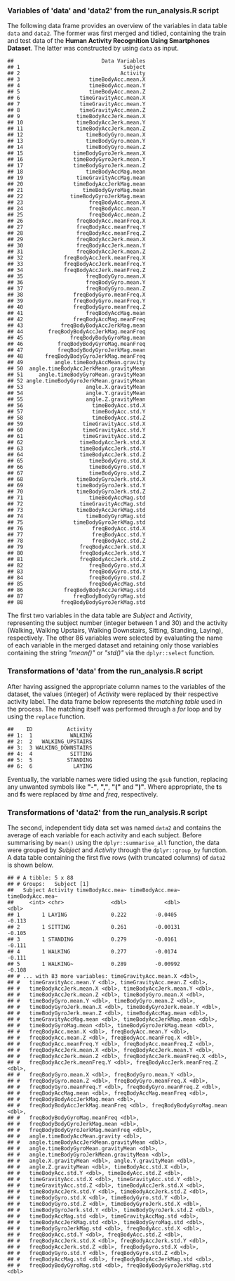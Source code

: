 ### Variables of 'data' and 'data2' from the run\_analysis.R script

The following data frame provides an overview of the variables in data
table `data` and `data2`. The former was first merged and tidied,
containing the train and test data of the **Human Activity Recognition
Using Smartphones Dataset**. The latter was constructed by using `data`
as input.

    ##                            Data Variables
    ## 1                                 Subject
    ## 2                                Activity
    ## 3                      timeBodyAcc.mean.X
    ## 4                      timeBodyAcc.mean.Y
    ## 5                      timeBodyAcc.mean.Z
    ## 6                   timeGravityAcc.mean.X
    ## 7                   timeGravityAcc.mean.Y
    ## 8                   timeGravityAcc.mean.Z
    ## 9                  timeBodyAccJerk.mean.X
    ## 10                 timeBodyAccJerk.mean.Y
    ## 11                 timeBodyAccJerk.mean.Z
    ## 12                    timeBodyGyro.mean.X
    ## 13                    timeBodyGyro.mean.Y
    ## 14                    timeBodyGyro.mean.Z
    ## 15                timeBodyGyroJerk.mean.X
    ## 16                timeBodyGyroJerk.mean.Y
    ## 17                timeBodyGyroJerk.mean.Z
    ## 18                    timeBodyAccMag.mean
    ## 19                 timeGravityAccMag.mean
    ## 20                timeBodyAccJerkMag.mean
    ## 21                   timeBodyGyroMag.mean
    ## 22               timeBodyGyroJerkMag.mean
    ## 23                     freqBodyAcc.mean.X
    ## 24                     freqBodyAcc.mean.Y
    ## 25                     freqBodyAcc.mean.Z
    ## 26                 freqBodyAcc.meanFreq.X
    ## 27                 freqBodyAcc.meanFreq.Y
    ## 28                 freqBodyAcc.meanFreq.Z
    ## 29                 freqBodyAccJerk.mean.X
    ## 30                 freqBodyAccJerk.mean.Y
    ## 31                 freqBodyAccJerk.mean.Z
    ## 32             freqBodyAccJerk.meanFreq.X
    ## 33             freqBodyAccJerk.meanFreq.Y
    ## 34             freqBodyAccJerk.meanFreq.Z
    ## 35                    freqBodyGyro.mean.X
    ## 36                    freqBodyGyro.mean.Y
    ## 37                    freqBodyGyro.mean.Z
    ## 38                freqBodyGyro.meanFreq.X
    ## 39                freqBodyGyro.meanFreq.Y
    ## 40                freqBodyGyro.meanFreq.Z
    ## 41                    freqBodyAccMag.mean
    ## 42                freqBodyAccMag.meanFreq
    ## 43            freqBodyBodyAccJerkMag.mean
    ## 44        freqBodyBodyAccJerkMag.meanFreq
    ## 45               freqBodyBodyGyroMag.mean
    ## 46           freqBodyBodyGyroMag.meanFreq
    ## 47           freqBodyBodyGyroJerkMag.mean
    ## 48       freqBodyBodyGyroJerkMag.meanFreq
    ## 49          angle.timeBodyAccMean.gravity
    ## 50  angle.timeBodyAccJerkMean.gravityMean
    ## 51     angle.timeBodyGyroMean.gravityMean
    ## 52 angle.timeBodyGyroJerkMean.gravityMean
    ## 53                    angle.X.gravityMean
    ## 54                    angle.Y.gravityMean
    ## 55                    angle.Z.gravityMean
    ## 56                      timeBodyAcc.std.X
    ## 57                      timeBodyAcc.std.Y
    ## 58                      timeBodyAcc.std.Z
    ## 59                   timeGravityAcc.std.X
    ## 60                   timeGravityAcc.std.Y
    ## 61                   timeGravityAcc.std.Z
    ## 62                  timeBodyAccJerk.std.X
    ## 63                  timeBodyAccJerk.std.Y
    ## 64                  timeBodyAccJerk.std.Z
    ## 65                     timeBodyGyro.std.X
    ## 66                     timeBodyGyro.std.Y
    ## 67                     timeBodyGyro.std.Z
    ## 68                 timeBodyGyroJerk.std.X
    ## 69                 timeBodyGyroJerk.std.Y
    ## 70                 timeBodyGyroJerk.std.Z
    ## 71                     timeBodyAccMag.std
    ## 72                  timeGravityAccMag.std
    ## 73                 timeBodyAccJerkMag.std
    ## 74                    timeBodyGyroMag.std
    ## 75                timeBodyGyroJerkMag.std
    ## 76                      freqBodyAcc.std.X
    ## 77                      freqBodyAcc.std.Y
    ## 78                      freqBodyAcc.std.Z
    ## 79                  freqBodyAccJerk.std.X
    ## 80                  freqBodyAccJerk.std.Y
    ## 81                  freqBodyAccJerk.std.Z
    ## 82                     freqBodyGyro.std.X
    ## 83                     freqBodyGyro.std.Y
    ## 84                     freqBodyGyro.std.Z
    ## 85                     freqBodyAccMag.std
    ## 86             freqBodyBodyAccJerkMag.std
    ## 87                freqBodyBodyGyroMag.std
    ## 88            freqBodyBodyGyroJerkMag.std

The first two variables in the data table are *Subject* and *Activity*,
representing the subject number (integer between 1 and 30) and the
activity (Walking, Walking Upstairs, Walking Downstairs, Sitting,
Standing, Laying), respectively. The other 86 variables were selected by
evaluating the name of each variable in the merged dataset and retaining
only those variables containing the string *"mean()"* or *"std()"* via
the `dplyr::select` function.

### Transformations of 'data' from the run\_analysis.R script

After having assigned the appropriate column names to the variables of
the dataset, the values (integer) of *Activity* were replaced by their
respective activity label. The data frame below represents the *matching
table* used in the process. The matching itself was performed through a
*for* loop and by using the `replace` function.

    ##    ID           Activity
    ## 1:  1            WALKING
    ## 2:  2   WALKING_UPSTAIRS
    ## 3:  3 WALKING_DOWNSTAIRS
    ## 4:  4            SITTING
    ## 5:  5           STANDING
    ## 6:  6             LAYING

Eventually, the variable names were tidied using the `gsub` function,
replacing any unwanted symbols like **"-"**, **","**, **"("** and
**")"**. Where appropriate, the **t**s and **f**s were replaced by
*time* and *freq*, respectively.

### Transformations of 'data2' from the run\_analysis.R script

The second, independent tidy data set was named `data2` and contains the
average of each variable for each activity and each subject. Before
summarising by `mean()` using the `dplyr::summarise_all` function, the
data were grouped by *Subject* and *Activity* through the
`dplyr::group_by` function. A data table containing the first five rows
(with truncated columns) of `data2` is shown below.

    ## # A tibble: 5 x 88
    ## # Groups:   Subject [1]
    ##   Subject Activity timeBodyAcc.mea~ timeBodyAcc.mea~ timeBodyAcc.mea~
    ##     <int> <chr>               <dbl>            <dbl>            <dbl>
    ## 1       1 LAYING              0.222         -0.0405            -0.113
    ## 2       1 SITTING             0.261         -0.00131           -0.105
    ## 3       1 STANDING            0.279         -0.0161            -0.111
    ## 4       1 WALKING             0.277         -0.0174            -0.111
    ## 5       1 WALKING~            0.289         -0.00992           -0.108
    ## # ... with 83 more variables: timeGravityAcc.mean.X <dbl>,
    ## #   timeGravityAcc.mean.Y <dbl>, timeGravityAcc.mean.Z <dbl>,
    ## #   timeBodyAccJerk.mean.X <dbl>, timeBodyAccJerk.mean.Y <dbl>,
    ## #   timeBodyAccJerk.mean.Z <dbl>, timeBodyGyro.mean.X <dbl>,
    ## #   timeBodyGyro.mean.Y <dbl>, timeBodyGyro.mean.Z <dbl>,
    ## #   timeBodyGyroJerk.mean.X <dbl>, timeBodyGyroJerk.mean.Y <dbl>,
    ## #   timeBodyGyroJerk.mean.Z <dbl>, timeBodyAccMag.mean <dbl>,
    ## #   timeGravityAccMag.mean <dbl>, timeBodyAccJerkMag.mean <dbl>,
    ## #   timeBodyGyroMag.mean <dbl>, timeBodyGyroJerkMag.mean <dbl>,
    ## #   freqBodyAcc.mean.X <dbl>, freqBodyAcc.mean.Y <dbl>,
    ## #   freqBodyAcc.mean.Z <dbl>, freqBodyAcc.meanFreq.X <dbl>,
    ## #   freqBodyAcc.meanFreq.Y <dbl>, freqBodyAcc.meanFreq.Z <dbl>,
    ## #   freqBodyAccJerk.mean.X <dbl>, freqBodyAccJerk.mean.Y <dbl>,
    ## #   freqBodyAccJerk.mean.Z <dbl>, freqBodyAccJerk.meanFreq.X <dbl>,
    ## #   freqBodyAccJerk.meanFreq.Y <dbl>, freqBodyAccJerk.meanFreq.Z <dbl>,
    ## #   freqBodyGyro.mean.X <dbl>, freqBodyGyro.mean.Y <dbl>,
    ## #   freqBodyGyro.mean.Z <dbl>, freqBodyGyro.meanFreq.X <dbl>,
    ## #   freqBodyGyro.meanFreq.Y <dbl>, freqBodyGyro.meanFreq.Z <dbl>,
    ## #   freqBodyAccMag.mean <dbl>, freqBodyAccMag.meanFreq <dbl>,
    ## #   freqBodyBodyAccJerkMag.mean <dbl>,
    ## #   freqBodyBodyAccJerkMag.meanFreq <dbl>, freqBodyBodyGyroMag.mean <dbl>,
    ## #   freqBodyBodyGyroMag.meanFreq <dbl>,
    ## #   freqBodyBodyGyroJerkMag.mean <dbl>,
    ## #   freqBodyBodyGyroJerkMag.meanFreq <dbl>,
    ## #   angle.timeBodyAccMean.gravity <dbl>,
    ## #   angle.timeBodyAccJerkMean.gravityMean <dbl>,
    ## #   angle.timeBodyGyroMean.gravityMean <dbl>,
    ## #   angle.timeBodyGyroJerkMean.gravityMean <dbl>,
    ## #   angle.X.gravityMean <dbl>, angle.Y.gravityMean <dbl>,
    ## #   angle.Z.gravityMean <dbl>, timeBodyAcc.std.X <dbl>,
    ## #   timeBodyAcc.std.Y <dbl>, timeBodyAcc.std.Z <dbl>,
    ## #   timeGravityAcc.std.X <dbl>, timeGravityAcc.std.Y <dbl>,
    ## #   timeGravityAcc.std.Z <dbl>, timeBodyAccJerk.std.X <dbl>,
    ## #   timeBodyAccJerk.std.Y <dbl>, timeBodyAccJerk.std.Z <dbl>,
    ## #   timeBodyGyro.std.X <dbl>, timeBodyGyro.std.Y <dbl>,
    ## #   timeBodyGyro.std.Z <dbl>, timeBodyGyroJerk.std.X <dbl>,
    ## #   timeBodyGyroJerk.std.Y <dbl>, timeBodyGyroJerk.std.Z <dbl>,
    ## #   timeBodyAccMag.std <dbl>, timeGravityAccMag.std <dbl>,
    ## #   timeBodyAccJerkMag.std <dbl>, timeBodyGyroMag.std <dbl>,
    ## #   timeBodyGyroJerkMag.std <dbl>, freqBodyAcc.std.X <dbl>,
    ## #   freqBodyAcc.std.Y <dbl>, freqBodyAcc.std.Z <dbl>,
    ## #   freqBodyAccJerk.std.X <dbl>, freqBodyAccJerk.std.Y <dbl>,
    ## #   freqBodyAccJerk.std.Z <dbl>, freqBodyGyro.std.X <dbl>,
    ## #   freqBodyGyro.std.Y <dbl>, freqBodyGyro.std.Z <dbl>,
    ## #   freqBodyAccMag.std <dbl>, freqBodyBodyAccJerkMag.std <dbl>,
    ## #   freqBodyBodyGyroMag.std <dbl>, freqBodyBodyGyroJerkMag.std <dbl>
